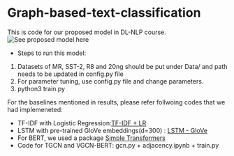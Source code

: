 # Graph-based-text-classification

This is code for our proposed model in DL-NLP course.
![See proposed model here](https://github.com/deekshakoul/Graph-based-text-classification/blob/main/dlnlp.jpg)

* Steps to run this model:
1. Datasets of MR, SST-2, R8 and 20ng should be put under Data/ and path needs to be updated in config.py file
2. For parameter tuning, use config.py file and change parameters.
3. python3 train.py

For the baselines mentioned in results, please refer follwoing codes that we had implemeneted:

* TF-IDF with Logistic Regression:[TF-IDF + LR]( https://github.com/deekshakoul/Sentiment-Analysis-for-movie-reviews.git)
* LSTM with pre-trained GloVe embeddings(d=300) : [LSTM - GloVe](https://github.com/deekshakoul/Examples-of-DL-NLP-using-Pytorch.git)
* For BERT, we used a package [Simple Transformers](https://simpletransformers.ai/)
* Code for TGCN and VGCN-BERT: gcn.py + adjacency.ipynb + train.py 
